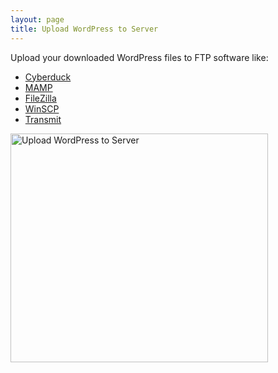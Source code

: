 ```yaml
---
layout: page
title: Upload WordPress to Server
---
```


Upload your downloaded WordPress files to FTP software like:

* [Cyberduck](https://trac.cyberduck.io/wiki/help/en/howto/ftp)
* [MAMP](http://blog-en.mamp.info/2009/08/how-to-access-ftp-with-mamp.html)
* [FileZilla](https://filezilla-project.org/)
* [WinSCP](http://winscp.net/eng/index.php)
* [Transmit](http://panic.com/transmit/)

<img src="{{ site.baseurl }}/installation/images/upload-wordpress-to-server.png" alt="Upload WordPress to Server" width="412" height="366" />